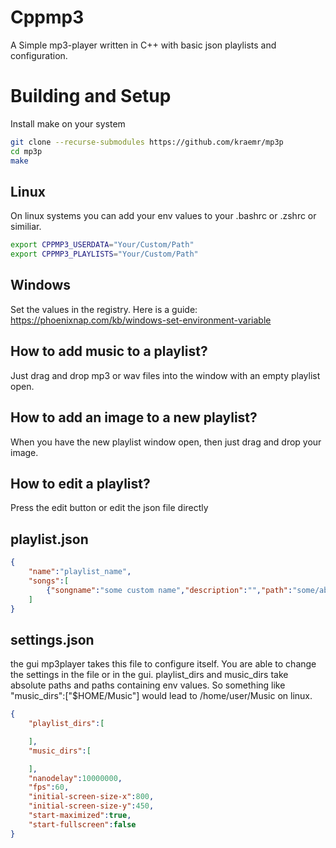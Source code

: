 # Cppmp3
A Simple mp3-player written in C++ with basic json playlists and configuration.

# Building and Setup
Install make on your system
```bash
git clone --recurse-submodules https://github.com/kraemr/mp3p
cd mp3p
make
```
## Linux
On linux systems you can add your env values to your .bashrc or .zshrc or similiar.

```bash
export CPPMP3_USERDATA="Your/Custom/Path"
export CPPMP3_PLAYLISTS="Your/Custom/Path"
```

## Windows
Set the values in the registry.
Here is a guide: <br>
https://phoenixnap.com/kb/windows-set-environment-variable



## How to add music to a playlist?
Just drag and drop mp3 or wav files into the window with an empty playlist open.

## How to add an image to a new playlist?
When you have the new playlist window open, then just drag and drop your image.

## How to edit a playlist?
Press the edit button or edit the json file directly

## playlist.json
```json
{
    "name":"playlist_name",
    "songs":[
        {"songname":"some custom name","description":"","path":"some/absolutepath"},{"songname":"some custom name","path":"$SOME_ENV_VARIABLE"}
    ]
}
```


## settings.json
the gui mp3player takes this file to configure itself.
You are able to change the settings in the file or in the gui.
playlist_dirs and music_dirs take absolute paths and paths containing env values.
So something like "music_dirs":["$HOME/Music"] would lead to /home/user/Music on linux.
```json
{
    "playlist_dirs":[

    ],
    "music_dirs":[

    ],
    "nanodelay":10000000,
    "fps":60,
    "initial-screen-size-x":800,
    "initial-screen-size-y":450,
    "start-maximized":true,
    "start-fullscreen":false
}
```
